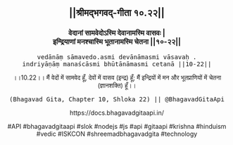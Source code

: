 <center><h2>||श्रीमद्‍भगवद्‍-गीता १०.२२||</h2>
<h3>वेदानां सामवेदोऽस्मि देवानामस्मि वासवः |<br/>इन्द्रियाणां मनश्चास्मि भूतानामस्मि चेतना ||१०-२२||</h3>
<pre>vedānāṃ sāmavedo.asmi devānāmasmi vāsavaḥ .<br/>indriyāṇāṃ manaścāsmi bhūtānāmasmi cetanā ||10-22||</pre>
<p>।।10.22।। मैं वेदों में सामवेद हूँ, देवों में वासव (इन्द्र) हूँ; मैं इन्द्रियों में मन और भूतप्राणियों में चेतना (ज्ञानशक्ति) हूँ।।</p>
<pre>(Bhagavad Gita, Chapter 10, Shloka 22) || @BhagavadGitaApi</pre><p>https://docs.bhagavadgitaapi.in/</p><p>#API #bhagavadgitaapi #slok #nodejs #js #api #gitaapi #krishna #hinduism #vedic #ISKCON #shreemadbhagavadgita #technology</p></center>